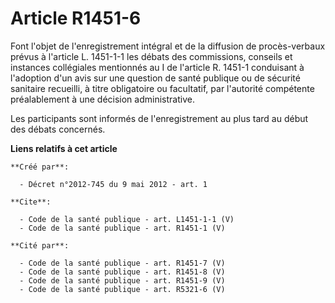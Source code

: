 # Article R1451-6

Font l'objet de l'enregistrement intégral et de la diffusion de procès-verbaux prévus à l'article L. 1451-1-1 les débats des
commissions, conseils et instances collégiales mentionnés au I de l'article R. 1451-1 conduisant à l'adoption d'un avis sur
une question de santé publique ou de sécurité sanitaire recueilli, à titre obligatoire ou facultatif, par l'autorité
compétente préalablement à une décision administrative. 

Les participants sont informés de l'enregistrement au plus tard au début des débats concernés.

**Liens relatifs à cet article**

	**Créé par**:

	  - Décret n°2012-745 du 9 mai 2012 - art. 1

	**Cite**:

	  - Code de la santé publique - art. L1451-1-1 (V)
	  - Code de la santé publique - art. R1451-1 (V)

	**Cité par**:

	  - Code de la santé publique - art. R1451-7 (V)
	  - Code de la santé publique - art. R1451-8 (V)
	  - Code de la santé publique - art. R1451-9 (V)
	  - Code de la santé publique - art. R5321-6 (V)
